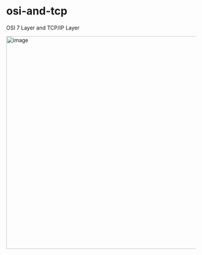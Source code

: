 # osi-and-tcp
OSI 7 Layer and TCP/IP Layer  

<img width="566" alt="image" src="https://github.com/user-attachments/assets/b2af3603-7784-429e-9238-a43a50054c8f" />
